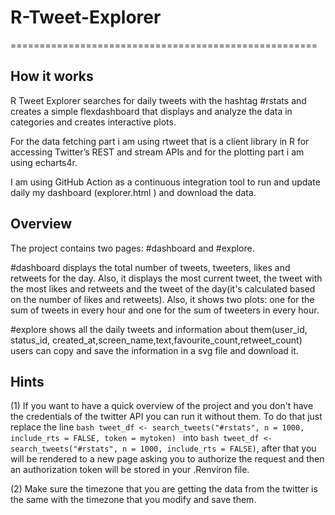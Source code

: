 # R-Tweet-Explorer
=====================================================

## How it works

R Tweet Explorer searches for daily tweets with the hashtag #rstats and creates a simple flexdashboard that displays and analyze the data in categories and creates interactive plots.

For the data fetching part i am using rtweet that is a client library in R for accessing Twitter’s REST and stream APIs and for the plotting part i am using echarts4r.

I am using GitHub Action as a continuous integration tool to run and update daily my dashboard (explorer.html ) and download the data.

## Overview

The project contains two pages: #dashboard and #explore.

#dashboard displays the total number of tweets, tweeters, likes and retweets for the day. Also, it displays the most current tweet, the tweet with the most likes and retweets and the tweet of the day(it's calculated based on the number of likes and retweets).
Also, it shows two plots: one for the sum of tweets in every hour and one for the sum of tweeters in every hour.

#explore shows all the daily tweets and information about them(user_id, status_id, created_at,screen_name,text,favourite_count,retweet_count)
users can copy and save the information in a svg file and download it.


## Hints

(1)
If you want to have a quick overview of the project and you don't have the credentials of the twitter API you can run it without them. To do that just replace the line ```bash tweet_df <- search_tweets("#rstats", n = 1000, include_rts = FALSE, token = mytoken) ``` into ```bash tweet_df <- search_tweets("#rstats", n = 1000, include_rts = FALSE)```, after that you will be rendered to a new page asking you to authorize the request and then an authorization token will be stored in your .Renviron file.

(2)
Make sure the timezone that you are getting the data from the twitter is the same with the timezone that you modify and save them.
